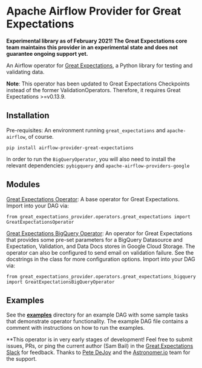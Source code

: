 # Apache Airflow Provider for Great Expectations

**Experimental library as of February 2021! The Great Expectations core team maintains this provider in an experimental state and does not guarantee ongoing support yet.**

An Airflow operator for [Great Expectations](greatexpectations.io), a Python library for testing and validating data.

**Note**: This operator has been updated to Great Expectations Checkpoints instead of the former ValidationOperators. Therefore, it requires Great Expectations >=v0.13.9.
## Installation

Pre-requisites: An environment running `great_expectations` and `apache-airflow`, of course.

```
pip install airflow-provider-great-expectations
```

In order to run the `BigQueryOperator`, you will also need to install the relevant dependencies: `pybigquery` and `apache-airflow-providers-google`


## Modules

[Great Expectations Operator](./great_expectations_provider/operators/great_expectations.py): A base operator for Great Expectations. Import into your DAG via: 

```
from great_expectations_provider.operators.great_expectations import GreatExpectationsOperator
```


[Great Expectations BigQuery Operator](./great_expectations_provider/operators/great_expectations_biquery.py): An operator for Great Expectations that provides some pre-set parameters for a BigQuery Datasource and Expectation, Validation, and Data Docs stores in Google Cloud Storage. The operator can also be configured to send email on validation failure. See the docstrings in the class for more configuration options. Import into your DAG via: 

```
from great_expectations_provider.operators.great_expectations_bigquery import GreatExpectationsBigQueryOperator
```

## Examples

See the [**examples**](./great_expectations_provider/examples) directory for an example DAG with some sample tasks that demonstrate operator functionality. The example DAG file contains a comment with instructions on how to run the examples.

**This operator is in very early stages of development! Feel free to submit issues, PRs, or ping the current author (Sam Bail) in the [Great Expectations Slack](http://greatexpectations.io/slack) for feedback. Thanks to [Pete DeJoy](https://github.com/petedejoy) and the [Astronomer.io](https://www.astronomer.io/) team for the support.
